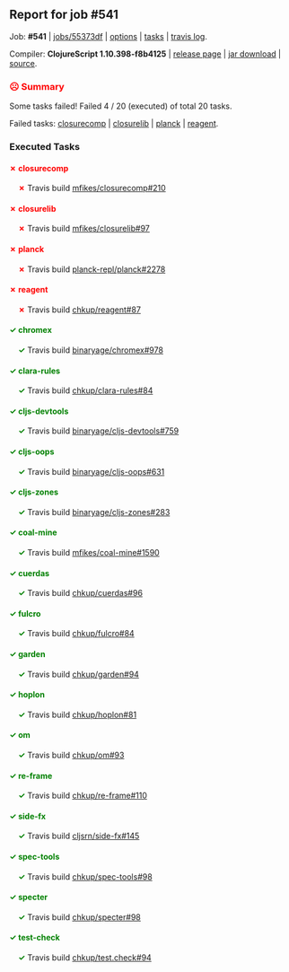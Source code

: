 ## Report for job #541

Job: **#541** | [jobs/55373df](https://github.com/cljs-oss/canary/commit/55373dfb6f897b360d0b1dcc8ef0caa6a23a2f9d) | [options](options.edn) | [tasks](tasks.edn) | [travis log](https://travis-ci.org/cljs-oss/canary/builds/420957139).

Compiler: **ClojureScript 1.10.398-f8b4125** | [release page](https://github.com/cljs-oss/canary/releases/tag/r1.10.398-f8b4125) | [jar download](https://github.com/cljs-oss/canary/releases/download/r1.10.398-f8b4125/clojurescript-1.10.398-f8b4125.jar) | [source](https://github.com/clojure/clojurescript/commit/f8b4125cbef671143b241881afdfc0195cf36480).

### <b style='color:red'>☹ Summary</b>

Some tasks failed! Failed 4 / 20 (executed) of total 20 tasks.

Failed tasks: [closurecomp](#-closurecomp) | [closurelib](#-closurelib) | [planck](#-planck) | [reagent](#-reagent).

### Executed Tasks

#### <b style='color:red'>&#x2717; closurecomp</b>
&nbsp;&nbsp;&nbsp;&nbsp;<b style='color:red'>&#x2717;</b> Travis build [mfikes/closurecomp#210](https://travis-ci.org/mfikes/closurecomp/builds/420958058)<br>

#### <b style='color:red'>&#x2717; closurelib</b>
&nbsp;&nbsp;&nbsp;&nbsp;<b style='color:red'>&#x2717;</b> Travis build [mfikes/closurelib#97](https://travis-ci.org/mfikes/closurelib/builds/420958060)<br>

#### <b style='color:red'>&#x2717; planck</b>
&nbsp;&nbsp;&nbsp;&nbsp;<b style='color:red'>&#x2717;</b> Travis build [planck-repl/planck#2278](https://travis-ci.org/planck-repl/planck/builds/420958124)<br>

#### <b style='color:red'>&#x2717; reagent</b>
&nbsp;&nbsp;&nbsp;&nbsp;<b style='color:red'>&#x2717;</b> Travis build [chkup/reagent#87](https://travis-ci.org/chkup/reagent/builds/420958095)<br>

#### <b style='color:green'>&#x2713; chromex</b>
&nbsp;&nbsp;&nbsp;&nbsp;<b style='color:green'>&#x2713;</b> Travis build [binaryage/chromex#978](https://travis-ci.org/binaryage/chromex/builds/420958033)<br>

#### <b style='color:green'>&#x2713; clara-rules</b>
&nbsp;&nbsp;&nbsp;&nbsp;<b style='color:green'>&#x2713;</b> Travis build [chkup/clara-rules#84](https://travis-ci.org/chkup/clara-rules/builds/420958035)<br>

#### <b style='color:green'>&#x2713; cljs-devtools</b>
&nbsp;&nbsp;&nbsp;&nbsp;<b style='color:green'>&#x2713;</b> Travis build [binaryage/cljs-devtools#759](https://travis-ci.org/binaryage/cljs-devtools/builds/420958039)<br>

#### <b style='color:green'>&#x2713; cljs-oops</b>
&nbsp;&nbsp;&nbsp;&nbsp;<b style='color:green'>&#x2713;</b> Travis build [binaryage/cljs-oops#631](https://travis-ci.org/binaryage/cljs-oops/builds/420958054)<br>

#### <b style='color:green'>&#x2713; cljs-zones</b>
&nbsp;&nbsp;&nbsp;&nbsp;<b style='color:green'>&#x2713;</b> Travis build [binaryage/cljs-zones#283](https://travis-ci.org/binaryage/cljs-zones/builds/420958056)<br>

#### <b style='color:green'>&#x2713; coal-mine</b>
&nbsp;&nbsp;&nbsp;&nbsp;<b style='color:green'>&#x2713;</b> Travis build [mfikes/coal-mine#1590](https://travis-ci.org/mfikes/coal-mine/builds/420958062)<br>

#### <b style='color:green'>&#x2713; cuerdas</b>
&nbsp;&nbsp;&nbsp;&nbsp;<b style='color:green'>&#x2713;</b> Travis build [chkup/cuerdas#96](https://travis-ci.org/chkup/cuerdas/builds/420958068)<br>

#### <b style='color:green'>&#x2713; fulcro</b>
&nbsp;&nbsp;&nbsp;&nbsp;<b style='color:green'>&#x2713;</b> Travis build [chkup/fulcro#84](https://travis-ci.org/chkup/fulcro/builds/420958070)<br>

#### <b style='color:green'>&#x2713; garden</b>
&nbsp;&nbsp;&nbsp;&nbsp;<b style='color:green'>&#x2713;</b> Travis build [chkup/garden#94](https://travis-ci.org/chkup/garden/builds/420958072)<br>

#### <b style='color:green'>&#x2713; hoplon</b>
&nbsp;&nbsp;&nbsp;&nbsp;<b style='color:green'>&#x2713;</b> Travis build [chkup/hoplon#81](https://travis-ci.org/chkup/hoplon/builds/420958074)<br>

#### <b style='color:green'>&#x2713; om</b>
&nbsp;&nbsp;&nbsp;&nbsp;<b style='color:green'>&#x2713;</b> Travis build [chkup/om#93](https://travis-ci.org/chkup/om/builds/420958082)<br>

#### <b style='color:green'>&#x2713; re-frame</b>
&nbsp;&nbsp;&nbsp;&nbsp;<b style='color:green'>&#x2713;</b> Travis build [chkup/re-frame#110](https://travis-ci.org/chkup/re-frame/builds/420958086)<br>

#### <b style='color:green'>&#x2713; side-fx</b>
&nbsp;&nbsp;&nbsp;&nbsp;<b style='color:green'>&#x2713;</b> Travis build [cljsrn/side-fx#145](https://travis-ci.org/cljsrn/side-fx/builds/420958106)<br>

#### <b style='color:green'>&#x2713; spec-tools</b>
&nbsp;&nbsp;&nbsp;&nbsp;<b style='color:green'>&#x2713;</b> Travis build [chkup/spec-tools#98](https://travis-ci.org/chkup/spec-tools/builds/420958099)<br>

#### <b style='color:green'>&#x2713; specter</b>
&nbsp;&nbsp;&nbsp;&nbsp;<b style='color:green'>&#x2713;</b> Travis build [chkup/specter#98](https://travis-ci.org/chkup/specter/builds/420958126)<br>

#### <b style='color:green'>&#x2713; test-check</b>
&nbsp;&nbsp;&nbsp;&nbsp;<b style='color:green'>&#x2713;</b> Travis build [chkup/test.check#94](https://travis-ci.org/chkup/test.check/builds/420958128)<br>